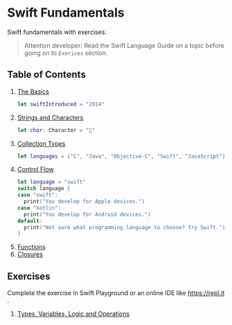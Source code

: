 # Swift Fundamentals

Swift fundamentals with exercises.

> Attention developer: Read the Swift Language Guide on a topic before going on to `Exerices` section.

## Table of Contents 

1. [The Basics](https://docs.swift.org/swift-book/LanguageGuide/TheBasics.html)
   ```swift 
   let swiftIntroduced = "2014"
   ```
1. [Strings and Characters](https://docs.swift.org/swift-book/LanguageGuide/BasicOperators.html)
   ```swift 
   let char: Character = "🚀"
   ```
1. [Collection Types](https://docs.swift.org/swift-book/LanguageGuide/CollectionTypes.html)
   ```swift 
   let languages = ["C", "Java", "Objective-C", "Swift", "JavaScript"]
   ```
1. [Control Flow](https://docs.swift.org/swift-book/LanguageGuide/ControlFlow.html)
    ```swift
    let language = "swift"
    switch language {
    case "swift":
      print("You develop for Apple devices.")
    case "kotlin":
      print("You develop for Android devices.")
    default:
      print("Not sure what programming language to choose? Try Swift.")
    }
    ```
1. [Functions](https://docs.swift.org/swift-book/LanguageGuide/Functions.html)
1. [Closures](https://docs.swift.org/swift-book/LanguageGuide/Closures.html)


## Exercises

Complete the exercise in Swift Playground or an online IDE like https://repl.it . 

1. [Types, Variables, Logic and Operations](https://github.com/alexpaul/Swift-Fundamentals/blob/main/Types-Variables-Logic-Operations-Exercise.md)
